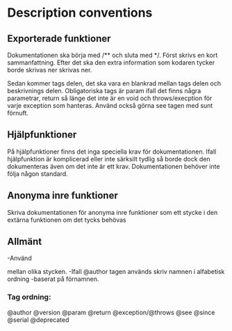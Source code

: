 # Description conventions


## Exporterade funktioner

Dokumentationen ska börja med /** och sluta med */. Först skrivs en kort sammanfattning. Efter det ska den extra information som kodaren tycker borde skrivas ner skrivas ner.

Sedan kommer tags delen, det ska vara en blankrad mellan tags delen och beskrivnings delen. Obligatoriska tags är param ifall det finns några parametrar, return så länge det inte är en void och throws/execption för varje exception som hanteras. Använd också görna see tagen med sunt förnuft.

## Hjälpfunktioner

På hjälpfunktioner finns det inga speciella krav för dokumentationen. Ifall hjälpfunktion är komplicerad eller inte särksilt tydlig så borde dock den dokumenteras även om det inte är ett krav. Dokumentationen behöver inte följa någon standard.

## Anonyma inre funktioner

Skriva dokumentationen för anonyma inre funktioner som ett stycke i den extärna funktionen om det tycks behövas

## Allmänt

-Använd <p> mellan olika stycken.
-Ifall @author tagen används skriv namnen i alfabetisk ordning
-baserat på förnamnen.

### Tag ordning:

@author 
@version
@param
@return 
@exception/@throws
@see
@since
@serial
@deprecated
